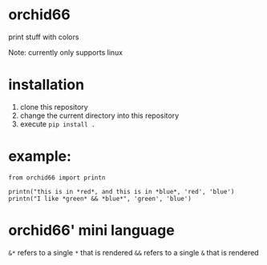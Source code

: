 # orchid66
print stuff with colors

Note: currently only supports linux

# installation

1. clone this repository
2. change the current directory into this repository
3. execute `pip install .`

# example:
```
from orchid66 import printn

printn("this is in *red*, and this is in *blue*, 'red', 'blue')
printn("I like *green* && *blue*", 'green', 'blue')
```

# orchid66' mini language

`&*` refers to a single `*` that is rendered
`&&` refers to a single `&` that is rendered
